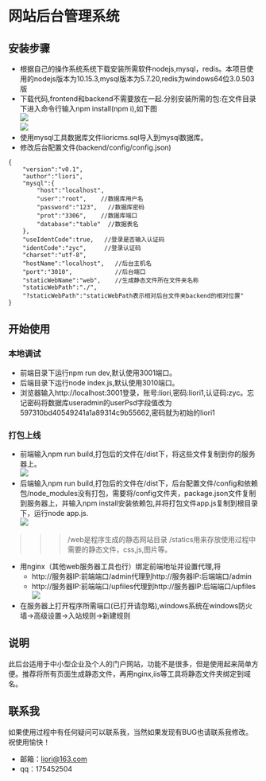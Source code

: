 # 网站后台管理系统
## 安装步骤
* 根据自己的操作系统系统下载安装所需软件nodejs,mysql，redis。本项目使用的nodejs版本为10.15.3,mysql版本为5.7.20,redis为windows64位3.0.503版<br>
* 下载代码,frontend和backend不需要放在一起.分别安装所需的包:在文件目录下进入命令行输入npm install(npm i),如下图<br>
![](http://125.65.109.138:3012/static/otherimg/01.png)<br>
![](http://125.65.109.138:3012/static/otherimg/02.png)
* 使用mysql工具数据库文件lioricms.sql导入到mysql数据库。
* 修改后台配置文件(backend/config/config.json)
```
{
    "version":"v0.1",
    "author":"liori",
    "mysql":{
        "host":"localhost",
        "user":"root",    //数据库用户名
        "password":"123",   //数据库密码
        "prot":"3306",    //数据库端口
        "database":"table"  //数据表名
    },
    "useIdentCode":true,   //登录是否输入认证码
    "identCode":"zyc",     //登录认证码
    "charset":"utf-8",
    "hostName":"localhost",   //后台主机名
    "port":"3010",            //后台端口
    "staticWebName":"web",    //生成静态文件所在文件夹名称
    "staticWebPath":"./",
    "?staticWebPath":"staticWebPath表示相对后台文件夹backend的相对位置"
}
```
## 开始使用
### 本地调试
* 前端目录下运行npm run dev,默认使用3001端口。
* 后端目录下运行node index.js,默认使用3010端口。
* 浏览器输入http://localhost:3001登录，账号:liori,密码:liori1,认证码:zyc。忘记密码将数据库useradmin的userPsd字段值改为597310bd40549241a1a89314c9b55662,密码就为初始的liori1
### 打包上线
* 前端输入npm run build,打包后的文件在/dist下，将这些文件复制到你的服务器上。<br>
![](http://125.65.109.138:3012/static/otherimg/04.png)
* 后端输入npm run build,打包后的文件在/dist下，后台配置文件/config和依赖包/node_modules没有打包，需要将/config文件夹，package.json文件复制到服务器上，并输入npm install安装依赖包,并将打包文件app.js复制到根目录下，运行node app.js.<br>
![](http://125.65.109.138:3012/static/otherimg/05.png)
>>> /web是程序生成的静态网站目录 /statics用来存放使用过程中需要的静态文件，css,js,图片等。
* 用nginx（其他web服务器工具也行）绑定前端地址并设置代理,将
    * http://服务器IP:前端端口/admin代理到http://服务器IP:后端端口/admin<br>
    * http://服务器IP:前端端口/upfiles代理到http://服务器IP:后端端口/upfiles<br>
![](http://125.65.109.138:3012/static/otherimg/03.png)
* 在服务器上打开程序所需端口(已打开请忽略),windows系统在windows防火墙->高级设置->入站规则->新建规则
## 说明
此后台适用于中小型企业及个人的门户网站，功能不是很多，但是使用起来简单方便。推荐将所有页面生成静态文件，再用nginx,iis等工具将静态文件夹绑定到域名。
## 联系我
如果使用过程中有任何疑问可以联系我，当然如果发现有BUG也请联系我修改。
祝使用愉快！
* 邮箱：liori@163.com
* qq：175452504


